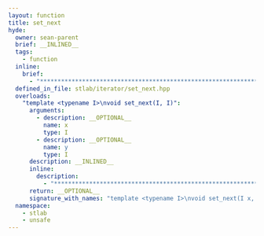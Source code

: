 ```yaml
---
layout: function
title: set_next
hyde:
  owner: sean-parent
  brief: __INLINED__
  tags:
    - function
  inline:
    brief:
      - "***********************************************************************************************"
  defined_in_file: stlab/iterator/set_next.hpp
  overloads:
    "template <typename I>\nvoid set_next(I, I)":
      arguments:
        - description: __OPTIONAL__
          name: x
          type: I
        - description: __OPTIONAL__
          name: y
          type: I
      description: __INLINED__
      inline:
        description:
          - "***********************************************************************************************"
      return: __OPTIONAL__
      signature_with_names: "template <typename I>\nvoid set_next(I x, I y)"
  namespace:
    - stlab
    - unsafe
---
```

